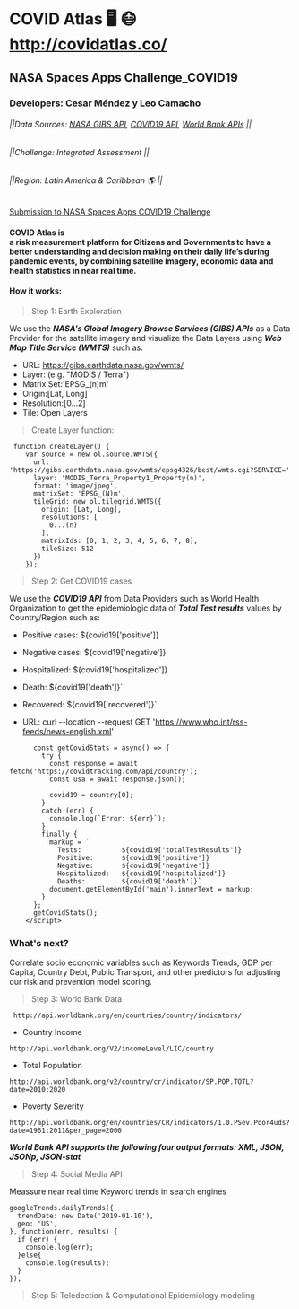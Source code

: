 # COVID Atlas 🖥️ 😷 http://covidatlas.co/
## NASA Spaces Apps Challenge_COVID19
### Developers: Cesar Méndez y Leo Camacho 
###### ||Data Sources: [NASA GIBS API](https://wiki.earthdata.nasa.gov/display/GIBS/GIBS+API+for+Developers), [COVID19 API](https://covid19api.com/), [World Bank APIs](https://datahelpdesk.worldbank.org/knowledgebase/articles/889392-about-the-indicators-api-documentation) ||
###### ||Challenge: Integrated Assessment ||
###### ||Region: Latin America & Caribbean 🌎 ||

[Submission to NASA Spaces Apps COVID19 Challenge](https://covid19.spaceappschallenge.org/challenges/covid-challenges/integrated-assessment/teams/covid-atlas/project)

#### COVID Atlas is a risk measurement platform for Citizens and Governments to have a better understanding and decision making on their daily life’s during pandemic events, by combining satellite imagery, economic data and health statistics in near real time.  


#### How it works:

> Step 1: Earth Exploration

We use the ***NASA's Global Imagery Browse Services (GIBS) APIs*** as a Data Provider for the satellite imagery and visualize the Data Layers using  ***Web Map Title Service (WMTS)*** such as:

- URL: https://gibs.earthdata.nasa.gov/wmts/
- Layer: (e.g. "MODIS / Terra")
- Matrix Set:'EPSG_(n)m'
- Origin:[Lat, Long]
- Resolution:[0...2]
- Tile: Open Layers

> Create Layer function:

```
 function createLayer() {
    var source = new ol.source.WMTS({
      url: 'https://gibs.earthdata.nasa.gov/wmts/epsg4326/best/wmts.cgi?SERVICE='
      layer: 'MODIS_Terra_Property1_Property(n)',
      format: 'image/jpeg',
      matrixSet: 'EPSG_(N)m',
      tileGrid: new ol.tilegrid.WMTS({
        origin: [Lat, Long],
        resolutions: [
          0...(n)
        ],
        matrixIds: [0, 1, 2, 3, 4, 5, 6, 7, 8],
        tileSize: 512
      })
    });
```


> Step 2: Get COVID19 cases

We use the ***COVID19 API*** from Data Providers such as World Health Organization to get the epidemiologic data of ***Total Test results*** values by Country/Region such as:       
- Positive cases: ${covid19['positive']}
- Negative cases: ${covid19['negative']}
- Hospitalized: ${covid19['hospitalized']}
- Death: ${covid19['death']}`
- Recovered: ${covid19['recovered']}`

- URL: curl --location --request GET 'https://www.who.int/rss-feeds/news-english.xml'

```<script>
      const getCovidStats = async() => {
        try {
          const response = await fetch('https://covidtracking.com/api/country');
          const usa = await response.json();

          covid19 = country[0];
        }
        catch (err) {
          console.log(`Error: ${err}`);
        }
        finally {
          markup = `
            Tests:          ${covid19['totalTestResults']}
            Positive:       ${covid19['positive']}
            Negative:       ${covid19['negative']}
            Hospitalized:   ${covid19['hospitalized']}
            Deaths:         ${covid19['death']}`
          document.getElementById('main').innerText = markup;
        }
      };
      getCovidStats();
    </script>
```

### What's next?

Correlate socio economic variables such as Keywords Trends, GDP per Capita, Country Debt, Public Transport, and other predictors for adjusting our risk and prevention model scoring.    

> Step 3: World Bank Data

```
 http://api.worldbank.org/en/countries/country/indicators/
```

- Country Income

```
http://api.worldbank.org/V2/incomeLevel/LIC/country
```

- Total Population

```
http://api.worldbank.org/v2/country/cr/indicator/SP.POP.TOTL?date=2010:2020
```

- Poverty Severity

```
http://api.worldbank.org/en/countries/CR/indicators/1.0.PSev.Poor4uds?date=1961:2011&per_page=2000
```
***World Bank API supports the following four output formats: XML, JSON, JSONp, JSON-stat***

> Step 4: Social Media API

Meassure near real time Keyword trends in search engines

```
googleTrends.dailyTrends({
  trendDate: new Date('2019-01-10'),
  geo: 'US',
}, function(err, results) {
  if (err) {
    console.log(err);
  }else{
    console.log(results);
  }
});
```
> Step 5: Teledection & Computational Epidemiology modeling




